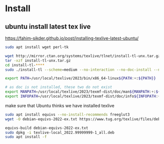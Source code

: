 # Install

## ubuntu install latest tex live
https://fahim-sikder.github.io/post/installing-texlive-latest-ubuntu/

```sh
sudo apt install wget perl-tk

wget http://mirror.ctan.org/systems/texlive/tlnet/install-tl-unx.tar.gz
tar -xzf install-tl-unx.tar.gz
cd install-tl-****
sudo ./install-tl --scheme=medium --no-interaction --no-doc-install --no-src-install

export PATH=/usr/local/texlive/2023/bin/x86_64-linux${PATH:+:${PATH}}

# as doc is not installed, these two do not exist
export MANPATH=/usr/local/texlive/2023/texmf-dist/doc/man${MANPATH:+:${MANPATH}}
export INFOPATH=/usr/local/texlive/2023/texmf-dist/doc/info${INFOPATH:+:${INFOPATH}}
```

make sure that Ubuntu thinks we have installed texlive
```sh
sudo apt install equivs --no-install-recommends freeglut3
wget -O debian-equivs-2022-ex.txt https://www.tug.org/texlive/files/debian-equivs-2022-ex.txt

equivs-build debian-equivs-2022-ex.txt
sudo dpkg -i texlive-local_2022.99999999-1_all.deb
sudo apt install -f
```
